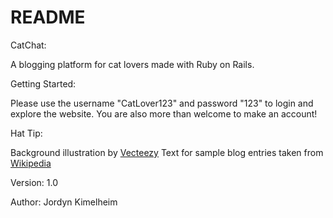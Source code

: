 # README

CatChat:

A blogging platform for cat lovers made with Ruby on Rails. 


Getting Started:

Please use the username "CatLover123" and password "123" to login and explore the website. You are also more than welcome to make an account!


Hat Tip:

Background illustration by <a rel="nofollow" href="https://vecteezy.com">Vecteezy</a>
Text for sample blog entries taken from <a rel="nofollow" href="https://wikipedia.com"> Wikipedia</a>


Version:
1.0

Author:
Jordyn Kimelheim